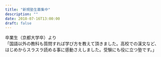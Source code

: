 ```yaml
---
title: "新規塾生募集中"
description: ""
date: 2018-07-16T13:00:00
draft: false
---
```


卒業生（京都大学卒）より  
「国語以外の教科も質問すれば学び方を教えて頂きました。高校での漢文など、はじめからスラスラ読める事に感動さえしました。受験にも役に立つ塾です。」

